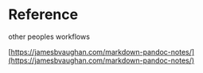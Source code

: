 # Reference

other peoples workflows

[https://jamesbvaughan.com/markdown-pandoc-notes/](https://jamesbvaughan.com/markdown-pandoc-notes/)



